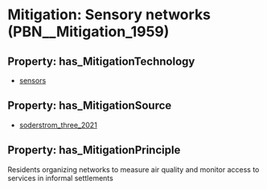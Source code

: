 # Mitigation: __Sensory networks__ (PBN__Mitigation_1959)

## Property: has_MitigationTechnology

* [sensors](../Technology/PBN__Technology_200)

## Property: has_MitigationSource

* [soderstrom_three_2021](../Article/PBN__Article_250)

## Property: has_MitigationPrinciple

Residents organizing networks to measure air quality and monitor access to services in informal settlements

